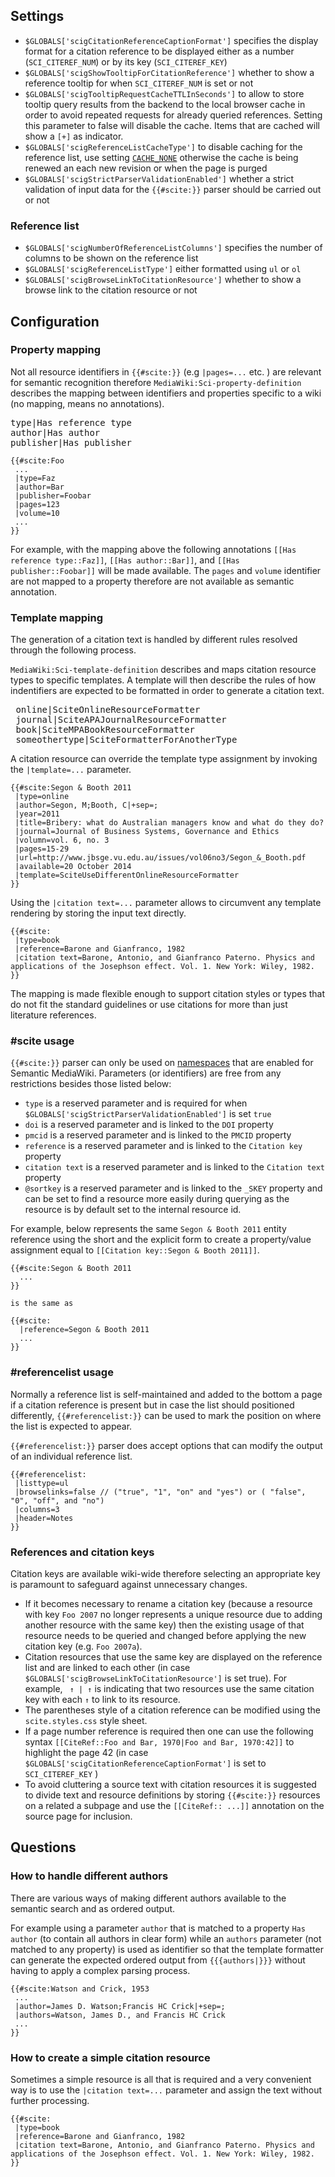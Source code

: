## Settings

- `$GLOBALS['scigCitationReferenceCaptionFormat']` specifies the display format for a citation
  reference to be displayed either as a number (`SCI_CITEREF_NUM`) or by its key (`SCI_CITEREF_KEY`)
- `$GLOBALS['scigShowTooltipForCitationReference']` whether to show a reference tooltip
  for when `SCI_CITEREF_NUM` is set or not
- `$GLOBALS['scigTooltipRequestCacheTTLInSeconds']` to allow to store tooltip query results from
   the backend to the local browser cache in order to avoid repeated requests for already queried
   references. Setting this parameter to false will disable the cache. Items that are cached will show
   a `[+]` as indicator.
- `$GLOBALS['scigReferenceListCacheType']` to disable caching for the reference list, use setting
  [`CACHE_NONE`][mw-cachetype] otherwise the cache is being renewed an each new revision or when
  the page is purged
- `$GLOBALS['scigStrictParserValidationEnabled']` whether a strict validation of input data for
  the `{{#scite:}}` parser should be carried out or not

### Reference list

- `$GLOBALS['scigNumberOfReferenceListColumns']` specifies the number of columns to be shown
  on the reference list
- `$GLOBALS['scigReferenceListType']` either formatted using `ul` or `ol`
- `$GLOBALS['scigBrowseLinkToCitationResource']` whether to show a browse link to the citation
  resource or not

## Configuration

### Property mapping

Not all resource identifiers in `{{#scite:}}` (e.g `|pages=...` etc. ) are relevant for semantic recognition
therefore `MediaWiki:Sci-property-definition` describes the mapping between identifiers
and properties specific to a wiki (no mapping, means no annotations).

<pre>
type|Has reference type
author|Has author
publisher|Has publisher
</pre>

```
{{#scite:Foo
 ...
 |type=Faz
 |author=Bar
 |publisher=Foobar
 |pages=123
 |volume=10
 ...
}}
```
For example, with the mapping above the following annotations `[[Has reference type::Faz]]`, `[[Has author::Bar]]`, and
`[[Has publisher::Foobar]]` will be made available. The `pages` and `volume` identifier are not mapped to a
property therefore are not available as semantic annotation.

### Template mapping

The generation of a citation text is handled by different rules resolved through
the following process.

`MediaWiki:Sci-template-definition` describes and maps citation resource types to specific
templates. A template will then describe the rules of how indentifiers are expected to be formatted
in order to generate a citation text.

<pre>
 online|SciteOnlineResourceFormatter
 journal|SciteAPAJournalResourceFormatter
 book|SciteMPABookResourceFormatter
 someothertype|SciteFormatterForAnotherType
</pre>

A citation resource can override the template type assignment by invoking
the `|template=...` parameter.

```
{{#scite:Segon & Booth 2011
 |type=online
 |author=Segon, M;Booth, C|+sep=;
 |year=2011
 |title=Bribery: what do Australian managers know and what do they do?
 |journal=Journal of Business Systems, Governance and Ethics
 |volumn=vol. 6, no. 3
 |pages=15-29
 |url=http://www.jbsge.vu.edu.au/issues/vol06no3/Segon_&_Booth.pdf
 |available=20 October 2014
 |template=SciteUseDifferentOnlineResourceFormatter
}}
```

Using the `|citation text=...` parameter allows to circumvent
any template rendering by storing the input text directly.

```
{{#scite:
 |type=book
 |reference=Barone and Gianfranco, 1982
 |citation text=Barone, Antonio, and Gianfranco Paterno. Physics and applications of the Josephson effect. Vol. 1. New York: Wiley, 1982.
}}
```

The mapping is made flexible enough to support citation styles or types that
do not fit the standard guidelines or use citations for more than just
literature references.

### #scite usage

`{{#scite:}}` parser can only be used on [namespaces][smw-ns] that are enabled
for Semantic MediaWiki. Parameters (or identifiers) are free from any restrictions
besides those listed below:

- `type` is a reserved parameter and is required for when `$GLOBALS['scigStrictParserValidationEnabled']` is set `true`
- `doi` is a reserved parameter and is linked to the `DOI` property
- `pmcid` is a reserved parameter and is linked to the `PMCID` property
- `reference` is a reserved parameter and is linked to the `Citation key` property
- `citation text` is a reserved parameter and is linked to the `Citation text` property
- `@sortkey` is a reserved parameter and is linked to the `_SKEY` property and can be
   set to find a resource more easily during querying as the resource is by default set
   to the internal resource id.

For example, below represents the same `Segon & Booth 2011` entity reference using the
short and the explicit form to create a property/value assignment equal to
`[[Citation key::Segon & Booth 2011]]`.

```
{{#scite:Segon & Booth 2011
  ...
}}

is the same as

{{#scite:
  |reference=Segon & Booth 2011
  ...
}}
```

### #referencelist usage

Normally a reference list is self-maintained and added to the bottom a page if
a citation reference is present but in case the list should positioned
differently, `{{#referencelist:}}` can be used to mark the position on where the
list is expected to appear.

`{{#referencelist:}}` parser does accept options that can modify the output of an individual
reference list.

```
{{#referencelist:
 |listtype=ul
 |browselinks=false // ("true", "1", "on" and "yes") or ( "false", "0", "off", and "no")
 |columns=3
 |header=Notes
}}
```

### References and citation keys

Citation keys are available wiki-wide therefore selecting an
appropriate key is paramount to safeguard against unnecessary changes.

- If it becomes necessary to rename a citation key (because a resource with key
`Foo 2007` no longer represents a unique resource due to adding another resource
with the same key) then the existing usage of that resource needs to be queried and
changed before applying the new citation key (e.g. `Foo 2007a`).
- Citation resources that use the same key are displayed on the reference list
and are linked to each other (in case `$GLOBALS['scigBrowseLinkToCitationResource']` is set
true). For example, ` ↑ | ↑` is indicating that two resources use the same citation
key with each `↑` to link to its resource.
- The parentheses style of a citation reference can be modified using the `scite.styles.css`
style sheet.
- If a page number reference is required then one can use the following syntax
  `[[CiteRef::Foo and Bar, 1970|Foo and Bar, 1970:42]]` to highlight the page 42 (in case
  `$GLOBALS['scigCitationReferenceCaptionFormat']` is set to `SCI_CITEREF_KEY` )
- To avoid cluttering a source text with citation resources it is suggested to divide
text and resource definitions by storing `{{#scite:}}` resources on a related a subpage
and use the `[[CiteRef:: ...]]` annotation on the source page for inclusion.

## Questions

### How to handle different authors

There are various ways of making different authors available to the semantic search
and as ordered output.

For example using a parameter `author` that is matched to a property `Has author`
(to contain all authors in clear form) while an `authors` parameter (not matched to any
property) is used as identifier so that the template formatter can generate the expected
ordered output from `{{{authors|}}}`  without having to apply a complex parsing process.

```
{{#scite:Watson and Crick, 1953
 ...
 |author=James D. Watson;Francis HC Crick|+sep=;
 |authors=Watson, James D., and Francis HC Crick
 ...
}}
```

### How to create a simple citation resource

Sometimes a simple resource is all that is required and a very convenient way is
to use the `|citation text=...` parameter and assign the text without further processing.

```
{{#scite:
 |type=book
 |reference=Barone and Gianfranco, 1982
 |citation text=Barone, Antonio, and Gianfranco Paterno. Physics and applications of the Josephson effect. Vol. 1. New York: Wiley, 1982.
}}
```

[mw-cachetype]: http://www.mediawiki.org/wiki/Manual:$wgMainCacheType
[smw-ns]: https://semantic-mediawiki.org/wiki/Help:$smwgNamespacesWithSemanticLinks